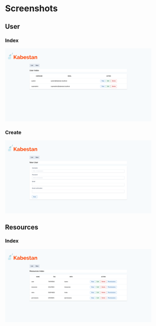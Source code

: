 # Screenshots

## User

### Index

<img src="img/users_index.png" width="480">

### Create

<img src="img/new_user.png" width="480">

## Resources

### Index

<img src="img/resources_index.png" width="480">
